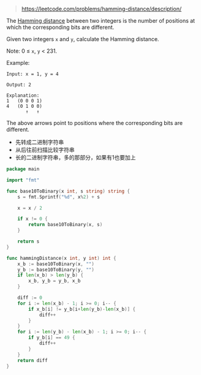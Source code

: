 > https://leetcode.com/problems/hamming-distance/description/


The [Hamming distance](https://en.wikipedia.org/wiki/Hamming_distance) between two integers is the number of positions at which the corresponding bits are different.

Given two integers `x` and `y`, calculate the Hamming distance.

Note:
0 ≤ `x`, `y` < 231.

Example:
```
Input: x = 1, y = 4

Output: 2

Explanation:
1   (0 0 0 1)
4   (0 1 0 0)
       ↑   ↑
```
The above arrows point to positions where the corresponding bits are different.

- 先转成二进制字符串
- 从后往前扫描比较字符串
- 长的二进制字符串，多的那部分，如果有1也要加上

```go
package main

import "fmt"

func base10ToBinary(x int, s string) string {
	s = fmt.Sprintf("%d", x%2) + s

	x = x / 2

	if x != 0 {
		return base10ToBinary(x, s)
	}

	return s
}

func hammingDistance(x int, y int) int {
	x_b := base10ToBinary(x, "")
	y_b := base10ToBinary(y, "")
	if len(x_b) > len(y_b) {
		x_b, y_b = y_b, x_b
	}

	diff := 0
	for i := len(x_b) - 1; i >= 0; i-- {
		if x_b[i] != y_b[i+len(y_b)-len(x_b)] {
			diff++
		}
	}
	for i := len(y_b) - len(x_b) - 1; i >= 0; i-- {
		if y_b[i] == 49 {
			diff++
		}
	}
	return diff
}
```